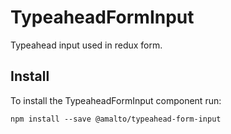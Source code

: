 # TypeaheadFormInput

Typeahead input used in redux form.

## Install

To install the TypeaheadFormInput component run:

```terminal
npm install --save @amalto/typeahead-form-input
```
